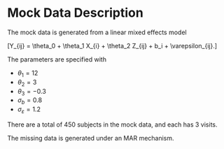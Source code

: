 # Mock Data Description

The mock data is generated from a linear mixed effects model

\[Y_{ij} = \theta_0 + \theta_1 X_{i} + \theta_2 Z_{ij} + b_i + \varepsilon_{ij}.\]

The parameters are specified with
- $\theta_1 = 12$
- $\theta_2 = 3$
- $\theta_3 = -0.3$
- $\sigma_b = 0.8$
- $\sigma_{\varepsilon} = 1.2$ 

There are a total of 450 subjects in the mock data, and each has 3 visits.

The missing data is generated under an MAR mechanism.